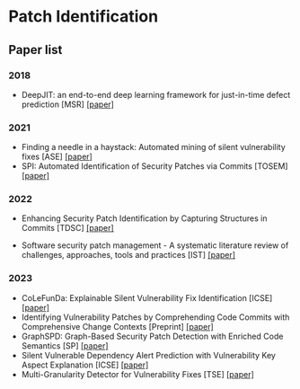 # Patch Identification 





## Paper list

### 2018

+ DeepJIT: an end-to-end deep learning framework for just-in-time defect prediction [MSR] [[paper]](https://ink.library.smu.edu.sg/cgi/viewcontent.cgi?article=5489&context=sis_research)



### 2021

+  Finding a needle in a haystack: Automated mining of silent vulnerability fixes [ASE] [[paper]](https://xin-xia.github.io/publication/ase211.pdf)
+ SPI: Automated Identification of Security Patches via Commits [TOSEM] [[paper]](https://arxiv.org/pdf/2105.14565.pdf)



### 2022

+ Enhancing Security Patch Identification by Capturing Structures in Commits [TDSC] [[paper]](https://arxiv.org/pdf/2207.09022.pdf)

+ Software security patch management - A systematic literature review of challenges, approaches, tools and practices [IST] [[paper]](https://www.sciencedirect.com/science/article/pii/S0950584921002147)



### 2023

+ CoLeFunDa: Explainable Silent Vulnerability Fix Identification [ICSE] [[paper]](https://ieeexplore.ieee.org/document/10172826)
+ Identifying Vulnerability Patches by Comprehending Code Commits with Comprehensive Change Contexts [Preprint] [[paper]](https://arxiv.org/pdf/2310.02530.pdf)
+ GraphSPD: Graph-Based Security Patch Detection with Enriched Code Semantics [SP] [[paper]](https://ieeexplore.ieee.org/stamp/stamp.jsp?tp=&arnumber=10179479)
+ Silent Vulnerable Dependency Alert Prediction with Vulnerability Key Aspect Explanation [ICSE] [[paper]](https://arxiv.org/pdf/2302.07445.pdf)
+  Multi-Granularity Detector for Vulnerability Fixes [TSE] [[paper]]()